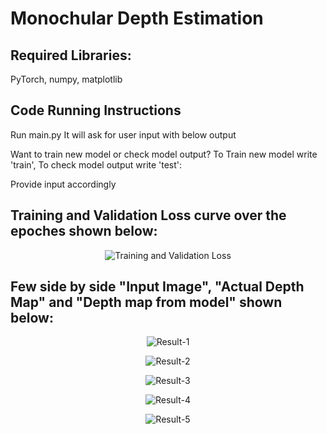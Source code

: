 # Monochular Depth Estimation

## Required Libraries:
PyTorch, numpy, matplotlib

## Code Running Instructions
Run main.py 
It will ask for user input with below output

Want to train new model or check model output?
To Train new model write 'train', To check model output write 'test':

Provide input accordingly


## Training and Validation Loss curve over the epoches shown below:

<p align="center">
  <img src="https://github.com/udayanghosh1996/MonocularDepthEstimation/blob/master/Results/Loss_curve.png" alt="Training and Validation Loss">
</p>


## Few side by side "Input Image", "Actual Depth Map" and "Depth map from model" shown below:



<p align="center">
  <img src="https://github.com/udayanghosh1996/MonocularDepthEstimation/blob/master/Results/Result_1.png" alt="Result-1">
</p>

<p align="center">
  <img src="https://github.com/udayanghosh1996/MonocularDepthEstimation/blob/master/Results/Result_2.png" alt="Result-2">
</p>

<p align="center">
  <img src="https://github.com/udayanghosh1996/MonocularDepthEstimation/blob/master/Results/Result_3.png" alt="Result-3">
</p>

<p align="center">
  <img src="https://github.com/udayanghosh1996/MonocularDepthEstimation/blob/master/Results/Result_4.png" alt="Result-4">
</p>

<p align="center">
  <img src="https://github.com/udayanghosh1996/MonocularDepthEstimation/blob/master/Results/Result_5.png" alt="Result-5">
</p>


